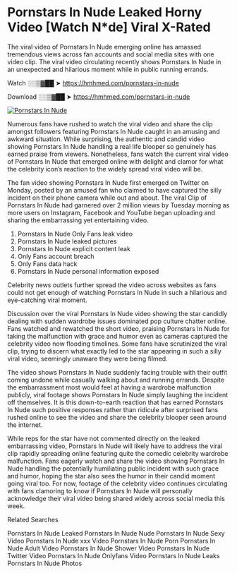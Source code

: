 ﻿# Pornstars In Nude Leaked Horny Video [Watch N*de] Viral X-Rated

The viral video of ﻿Pornstars In Nude emerging online has amassed tremendous views across fan accounts and social media sites with one video clip. The viral video circulating recently shows ﻿Pornstars In Nude in an unexpected and hilarious moment while in public running errands. 

Watch ░░▒▓██ ➤ https://hmhmed.com/pornstars-in-nude

Download ░░▒▓██ ➤ https://hmhmed.com/pornstars-in-nude

[![Pornstars In Nude](https://i.imgur.com/dJHk4Zq.gif)](https://hmhmed.com/pornstars-in-nude)

Numerous fans have rushed to watch the viral video and share the clip amongst followers featuring ﻿Pornstars In Nude caught in an amusing and awkward situation. While surprising, the authentic and candid video showing ﻿Pornstars In Nude handling a real life blooper so genuinely has earned praise from viewers. Nonetheless, fans watch the current viral video of ﻿Pornstars In Nude that emerged online with delight and clamor for what the celebrity icon’s reaction to the widely spread viral video will be.

The fan video showing ﻿Pornstars In Nude first emerged on Twitter on Monday, posted by an amused fan who claimed to have captured the silly incident on their phone camera while out and about. The viral Clip of ﻿Pornstars In Nude had garnered over 2 million views by Tuesday morning as more users on Instagram, Facebook and YouTube began uploading and sharing the embarrassing yet entertaining video. 

1. ﻿Pornstars In Nude Only Fans leak video
2. ﻿Pornstars In Nude leaked pictures
3. ﻿Pornstars In Nude explicit content leak
4. Only Fans account breach
5. Only Fans data hack
6. ﻿Pornstars In Nude personal information exposed

Celebrity news outlets further spread the video across websites as fans could not get enough of watching ﻿Pornstars In Nude in such a hilarious and eye-catching viral moment. 

Discussion over the viral ﻿Pornstars In Nude video showing the star candidly dealing with sudden wardrobe issues dominated pop culture chatter online. Fans watched and rewatched the short video, praising ﻿Pornstars In Nude for taking the malfunction with grace and humor even as cameras captured the celebrity video now flooding timelines. Some fans have scrutinized the viral clip, trying to discern what exactly led to the star appearing in such a silly viral video, seemingly unaware they were being filmed.

The video shows ﻿Pornstars In Nude suddenly facing trouble with their outfit coming undone while casually walking about and running errands. Despite the embarrassment most would feel at having a wardrobe malfunction publicly, viral footage shows ﻿Pornstars In Nude simply laughing the incident off themselves. It is this down-to-earth reaction that has earned ﻿Pornstars In Nude such positive responses rather than ridicule after surprised fans rushed online to see the video and share the celebrity blooper seen around the internet.  

While reps for the star have not commented directly on the leaked embarrassing video, ﻿Pornstars In Nude will likely have to address the viral clip rapidly spreading online featuring quite the comedic celebrity wardrobe malfunction. Fans eagerly watch and share the video showing ﻿Pornstars In Nude handling the potentially humiliating public incident with such grace and humor, hoping the star also sees the humor in their candid moment going viral too. For now, footage of the celebrity video continues circulating with fans clamoring to know if ﻿Pornstars In Nude will personally acknowledge their viral video being shared widely across social media this week.

Related Searches

﻿Pornstars In Nude Leaked
﻿Pornstars In Nude Nude
﻿Pornstars In Nude Sexy Video
﻿Pornstars In Nude xxx Video
﻿Pornstars In Nude Porn
﻿Pornstars In Nude Adult Video
﻿Pornstars In Nude Shower Video
﻿Pornstars In Nude Twitter Video
﻿Pornstars In Nude Onlyfans Video
﻿Pornstars In Nude Leaks
﻿Pornstars In Nude Photos